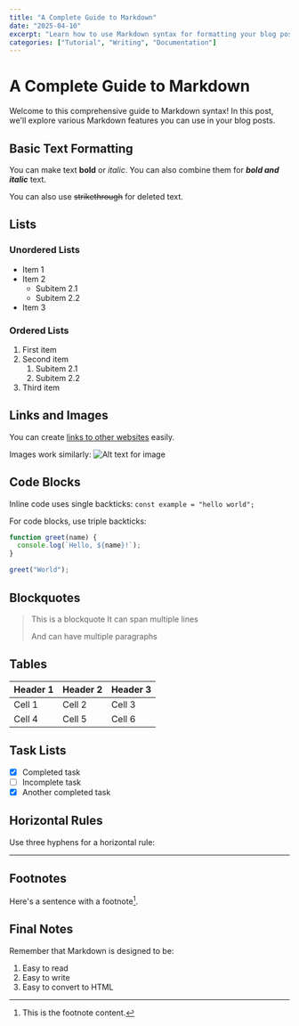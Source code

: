 ```yaml
---
title: "A Complete Guide to Markdown"
date: "2025-04-10"
excerpt: "Learn how to use Markdown syntax for formatting your blog posts with this comprehensive guide."
categories: ["Tutorial", "Writing", "Documentation"]
---
```


# A Complete Guide to Markdown

Welcome to this comprehensive guide to Markdown syntax! In this post, we'll explore various Markdown features you can use in your blog posts.

## Basic Text Formatting

You can make text **bold** or *italic*. You can also combine them for ***bold and italic*** text.

You can also use ~~strikethrough~~ for deleted text.

## Lists

### Unordered Lists
- Item 1
- Item 2
  - Subitem 2.1
  - Subitem 2.2
- Item 3

### Ordered Lists
1. First item
2. Second item
   1. Subitem 2.1
   2. Subitem 2.2
3. Third item

## Links and Images

You can create [links to other websites](https://example.com) easily.

Images work similarly:
![Alt text for image](https://via.placeholder.com/150)

## Code Blocks

Inline code uses single backticks: `const example = "hello world";`

For code blocks, use triple backticks:

```javascript
function greet(name) {
  console.log(`Hello, ${name}!`);
}

greet("World");
```

## Blockquotes

> This is a blockquote
> It can span multiple lines
>
> And can have multiple paragraphs

## Tables

| Header 1 | Header 2 | Header 3 |
|----------|----------|----------|
| Cell 1   | Cell 2   | Cell 3   |
| Cell 4   | Cell 5   | Cell 6   |

## Task Lists

- [x] Completed task
- [ ] Incomplete task
- [x] Another completed task

## Horizontal Rules

Use three hyphens for a horizontal rule:

---

## Footnotes

Here's a sentence with a footnote[^1].

[^1]: This is the footnote content.

## Final Notes

Remember that Markdown is designed to be:
1. Easy to read
2. Easy to write
3. Easy to convert to HTML
